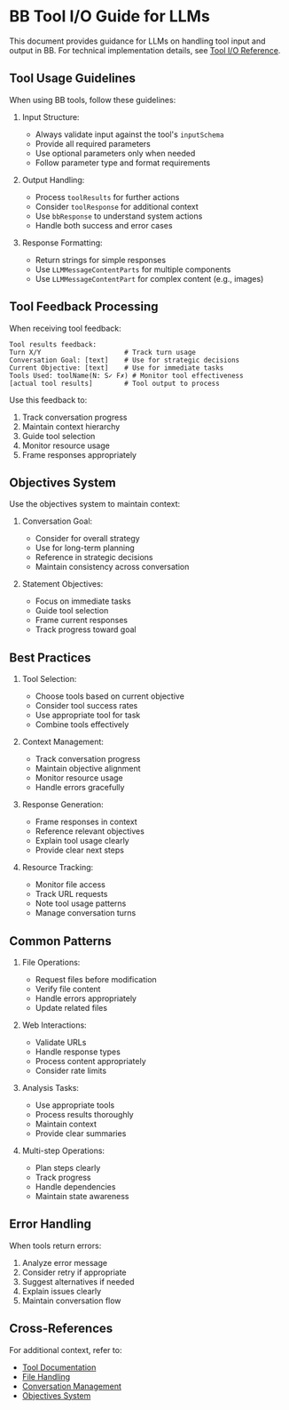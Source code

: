 # BB Tool I/O Guide for LLMs

This document provides guidance for LLMs on handling tool input and output in BB. For technical implementation details, see [Tool I/O Reference](../reference/tool_io.md).

## Tool Usage Guidelines

When using BB tools, follow these guidelines:

1. Input Structure:
   - Always validate input against the tool's `inputSchema`
   - Provide all required parameters
   - Use optional parameters only when needed
   - Follow parameter type and format requirements

2. Output Handling:
   - Process `toolResults` for further actions
   - Consider `toolResponse` for additional context
   - Use `bbResponse` to understand system actions
   - Handle both success and error cases

3. Response Formatting:
   - Return strings for simple responses
   - Use `LLMMessageContentParts` for multiple components
   - Use `LLMMessageContentPart` for complex content (e.g., images)

## Tool Feedback Processing

When receiving tool feedback:

```
Tool results feedback:
Turn X/Y                     # Track turn usage
Conversation Goal: [text]    # Use for strategic decisions
Current Objective: [text]    # Use for immediate tasks
Tools Used: toolName(N: S✓ F✗) # Monitor tool effectiveness
[actual tool results]        # Tool output to process
```

Use this feedback to:
1. Track conversation progress
2. Maintain context hierarchy
3. Guide tool selection
4. Monitor resource usage
5. Frame responses appropriately

## Objectives System

Use the objectives system to maintain context:

1. Conversation Goal:
   - Consider for overall strategy
   - Use for long-term planning
   - Reference in strategic decisions
   - Maintain consistency across conversation

2. Statement Objectives:
   - Focus on immediate tasks
   - Guide tool selection
   - Frame current responses
   - Track progress toward goal

## Best Practices

1. Tool Selection:
   - Choose tools based on current objective
   - Consider tool success rates
   - Use appropriate tool for task
   - Combine tools effectively

2. Context Management:
   - Track conversation progress
   - Maintain objective alignment
   - Monitor resource usage
   - Handle errors gracefully

3. Response Generation:
   - Frame responses in context
   - Reference relevant objectives
   - Explain tool usage clearly
   - Provide clear next steps

4. Resource Tracking:
   - Monitor file access
   - Track URL requests
   - Note tool usage patterns
   - Manage conversation turns

## Common Patterns

1. File Operations:
   - Request files before modification
   - Verify file content
   - Handle errors appropriately
   - Update related files

2. Web Interactions:
   - Validate URLs
   - Handle response types
   - Process content appropriately
   - Consider rate limits

3. Analysis Tasks:
   - Use appropriate tools
   - Process results thoroughly
   - Maintain context
   - Provide clear summaries

4. Multi-step Operations:
   - Plan steps clearly
   - Track progress
   - Handle dependencies
   - Maintain state awareness

## Error Handling

When tools return errors:
1. Analyze error message
2. Consider retry if appropriate
3. Suggest alternatives if needed
4. Explain issues clearly
5. Maintain conversation flow

## Cross-References

For additional context, refer to:
- [Tool Documentation](../reference/tools.md)
- [File Handling](../reference/file_handling.md)
- [Conversation Management](../reference/conversation_management.md)
- [Objectives System](../reference/objectives_system.md)
